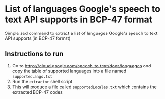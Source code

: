 # List of languages Google's speech to text API supports in BCP-47 format
Simple sed command to extract a list of languages Google's speech to text API supports (in BCP-47 format)

## Instructions to run
1. Go to https://cloud.google.com/speech-to-text/docs/languages and copy the table of supported languages into a file named `supportedLangs.txt`
2. Run the `extractor` shell script
3. This will produce a file called `supportedLocales.txt` which contains the extracted BCP-47 codes
